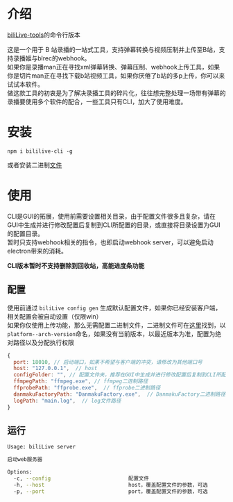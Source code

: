 # 介绍

[biliLive-tools](https://github.com/renmu123/biliLive-tools)的命令行版本

这是一个用于 B 站录播的一站式工具，支持弹幕转换与视频压制并上传至B站，支持录播姬与blrec的webhook。  
如果你是录播man正在寻找xml弹幕转换、弹幕压制、webhook上传工具，如果你是切片man正在寻找下载b站视频工具，如果你厌倦了b站的多p上传，你可以来试试本软件。  
做这款工具的初衷是为了解决录播工具的碎片化，往往想完整处理一场带有弹幕的录播要使用多个软件的配合，一些工具只有CLI，加大了使用难度。

# 安装

`npm i bililive-cli -g`

或者安装二进制[文件](https://github.com/renmu123/biliLive-tools/releases)

# 使用

CLI是GUI的拓展，使用前需要设置相关目录，由于配置文件很多且复杂，请在GUI中生成并进行修改配置后复制到CLI所配置的目录，或直接将目录设置为GUI的配置目录。  
暂时只支持webhook相关的指令，也即启动webhook server，可以避免启动electron带来的消耗。

**CLI版本暂时不支持删除到回收站，高能进度条功能**

## 配置

使用前通过 `biliLive config gen` 生成默认配置文件，如果你已经安装客户端，相关配置会被自动设置（仅限win）  
如果你仅使用上传功能，那么无需配置二进制文件，二进制文件可在[这里](https://github.com/renmu123/biliLive-tools/releases/tag/0.2.1)找到，以`platform--arch-version`命名，如果没有当前版本，以最近版本为准，配置为绝对路径以及分配执行权限

```js
{
  port: 18010, // 启动端口，如果不希望与客户端的冲突，请修改为其他端口号
  host: "127.0.0.1",  // host
  configFolder: "", // 配置文件夹，推荐在GUI中生成并进行修改配置后复制到CLI所配置的目录，可在“打开配置文件夹”文件夹找到，分别为ffmpeg_presets.json、danmu_presets.json、presets.json、appConfig.json
  ffmpegPath: "ffmpeg.exe", // ffmpeg二进制路径
  ffprobePath: "ffprobe.exe",  // ffprobe二进制路径
  danmakuFactoryPath: "DanmakuFactory.exe",  // DanmakuFactory二进制路径
  logPath: "main.log",  // log文件路径
}
```

## 运行

```bash
Usage: biliLive server

启动web服务器

Options:
  -c, --config                         配置文件
  -h, --host                           host，覆盖配置文件的参数，可选
  -p, --port                           port，覆盖配置文件的参数，可选
```
